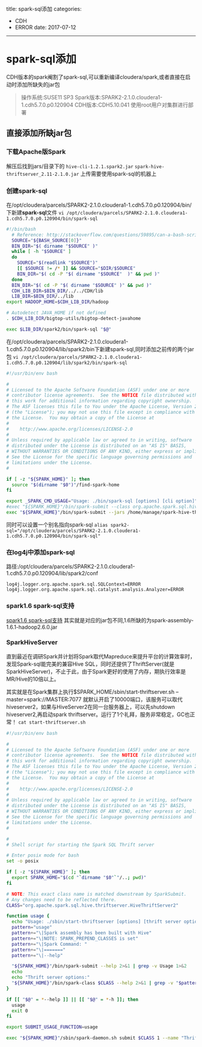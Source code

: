 title: spark-sql添加
categories: 
- CDH
- ERROR	
date: 2017-07-12
---
# spark-sql添加
CDH版本的spark阉割了spark-sql,可以重新编译cloudera/spark,或者直接在启动时添加所缺失的jar包
>操作系统:SUSE11 SP3
>Spark版本:SPARK2-2.1.0.cloudera1-1.cdh5.7.0.p0.120904
>CDH版本:CDH5.10.041
>使用root用户对集群进行部署
## 直接添加所缺jar包
### 下载Apache版Spark
解压后找到jars/目录下的
`hive-cli-1.2.1.spark2.jar`
`spark-hive-thriftserver_2.11-2.1.0.jar`
上传需要使用spark-sql的机器上
### 创建spark-sql
在/opt/cloudera/parcels/SPARK2-2.1.0.cloudera1-1.cdh5.7.0.p0.120904/bin/下新建**spark-sql**文件
`vi /opt/cloudera/parcels/SPARK2-2.1.0.cloudera1-1.cdh5.7.0.p0.120904/bin/spark-sql`
```bash
#!/bin/bash
  # Reference: http://stackoverflow.com/questions/59895/can-a-bash-script-tell-what-directory-its-stored-in
  SOURCE="${BASH_SOURCE[0]}"
  BIN_DIR="$( dirname "$SOURCE" )"
  while [ -h "$SOURCE" ]
  do
    SOURCE="$(readlink "$SOURCE")"
    [[ $SOURCE != /* ]] && SOURCE="$DIR/$SOURCE"
    BIN_DIR="$( cd -P "$( dirname "$SOURCE"  )" && pwd )"
  done
  BIN_DIR="$( cd -P "$( dirname "$SOURCE" )" && pwd )"
  CDH_LIB_DIR=$BIN_DIR/../../CDH/lib
  LIB_DIR=$BIN_DIR/../lib
export HADOOP_HOME=$CDH_LIB_DIR/hadoop

# Autodetect JAVA_HOME if not defined
. $CDH_LIB_DIR/bigtop-utils/bigtop-detect-javahome

exec $LIB_DIR/spark2/bin/spark-sql "$@"
```

在/opt/cloudera/parcels/SPARK2-2.1.0.cloudera1-1.cdh5.7.0.p0.120904/lib/spark2/bin下新建spark-sql,同时添加之前传的两个jar包
`vi /opt/cloudera/parcels/SPARK2-2.1.0.cloudera1-1.cdh5.7.0.p0.120904/lib/spark2/bin/spark-sql`
```bash
#!/usr/bin/env bash

#
# Licensed to the Apache Software Foundation (ASF) under one or more
# contributor license agreements.  See the NOTICE file distributed with
# this work for additional information regarding copyright ownership.
# The ASF licenses this file to You under the Apache License, Version 2.0
# (the "License"); you may not use this file except in compliance with
# the License.  You may obtain a copy of the License at
#
#    http://www.apache.org/licenses/LICENSE-2.0
#
# Unless required by applicable law or agreed to in writing, software
# distributed under the License is distributed on an "AS IS" BASIS,
# WITHOUT WARRANTIES OR CONDITIONS OF ANY KIND, either express or implied.
# See the License for the specific language governing permissions and
# limitations under the License.
#

if [ -z "${SPARK_HOME}" ]; then
  source "$(dirname "$0")"/find-spark-home
fi

export _SPARK_CMD_USAGE="Usage: ./bin/spark-sql [options] [cli option]"
#exec "${SPARK_HOME}"/bin/spark-submit --class org.apache.spark.sql.hive.thriftserver.SparkSQLCLIDriver "$@"
exec "${SPARK_HOME}"/bin/spark-submit --jars /home/manage/spark-hive-thriftserver_2.11-2.1.0.jar,/home/manage/hive-cli-1.2.1.spark2.jar --class org.apache.spark.sql.hive.thriftserver.SparkSQLCLIDriver "$@"
```

同时可以设置一个别名指向spark-sql
`alias spark2-sql="/opt/cloudera/parcels/SPARK2-2.1.0.cloudera1-1.cdh5.7.0.p0.120904/bin/spark-sql"`

### 在log4j中添加spark-sql
路径:/opt/cloudera/parcels/SPARK2-2.1.0.cloudera1-1.cdh5.7.0.p0.120904/lib/spark2/conf
```
log4j.logger.org.apache.spark.sql.SQLContext=ERROR 
log4j.logger.org.apache.spark.sql.catalyst.analysis.Analyzer=ERROR
```

### spark1.6 spark-sql支持
[spark1.6 spark-sql支持](http://www.javali.org/bigdata/one-trick-on-supporting-sparksql-in-cdh5.html)
其实就是对应的jar包不同,1.6所缺的为spark-assembly-1.6.1-hadoop2.6.0.jar

### SparkHiveServer
直到最近在调研Spark并计划将Spark取代Mapreduce来提升平台的计算效率时，发现Spark-sql能完美的兼容Hive SQL，同时还提供了ThriftServer(就是SparkHiveServer)，不止于此，由于Spark更好的使用了内存，期执行效率是MR/Hive的10倍以上。

其实就是在Spark集群上执行$SPARK_HOME/sbin/start-thriftserver.sh –master=spark://MASTER:7077 就默认开启了10000端口，该服务可以取代hiveserver2，如果与HiveServer2在同一台服务器上，可以先shutdown hiveserver2,再启动spark thriftserver。运行了1个礼拜，服务非常稳定，GC也正常！
`cat start-thriftserver.sh`
```bash
#!/usr/bin/env bash

#
# Licensed to the Apache Software Foundation (ASF) under one or more
# contributor license agreements.  See the NOTICE file distributed with
# this work for additional information regarding copyright ownership.
# The ASF licenses this file to You under the Apache License, Version 2.0
# (the "License"); you may not use this file except in compliance with
# the License.  You may obtain a copy of the License at
#
#    http://www.apache.org/licenses/LICENSE-2.0
#
# Unless required by applicable law or agreed to in writing, software
# distributed under the License is distributed on an "AS IS" BASIS,
# WITHOUT WARRANTIES OR CONDITIONS OF ANY KIND, either express or implied.
# See the License for the specific language governing permissions and
# limitations under the License.
#

#
# Shell script for starting the Spark SQL Thrift server

# Enter posix mode for bash
set -o posix

if [ -z "${SPARK_HOME}" ]; then
  export SPARK_HOME="$(cd "`dirname "$0"`"/..; pwd)"
fi

# NOTE: This exact class name is matched downstream by SparkSubmit.
# Any changes need to be reflected there.
CLASS="org.apache.spark.sql.hive.thriftserver.HiveThriftServer2"

function usage {
  echo "Usage: ./sbin/start-thriftserver [options] [thrift server options]"
  pattern="usage"
  pattern+="\|Spark assembly has been built with Hive"
  pattern+="\|NOTE: SPARK_PREPEND_CLASSES is set"
  pattern+="\|Spark Command: "
  pattern+="\|======="
  pattern+="\|--help"

  "${SPARK_HOME}"/bin/spark-submit --help 2>&1 | grep -v Usage 1>&2
  echo
  echo "Thrift server options:"
  "${SPARK_HOME}"/bin/spark-class $CLASS --help 2>&1 | grep -v "$pattern" 1>&2
}

if [[ "$@" = *--help ]] || [[ "$@" = *-h ]]; then
  usage
  exit 0
fi

export SUBMIT_USAGE_FUNCTION=usage

exec "${SPARK_HOME}"/sbin/spark-daemon.sh submit $CLASS 1 --name "Thrift JDBC/ODBC Server" "$@"
```
